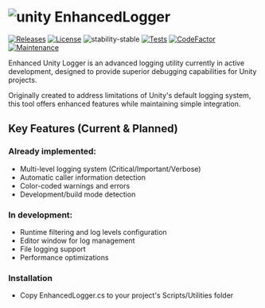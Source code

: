 # ![unity](https://img.shields.io/badge/Unity-100000?style=for-the-badge&logo=unity&logoColor=white) EnhancedLogger

[![Releases](https://img.shields.io/github/v/release/llarean/custom-logger)](https://github.com/llarean/custom-logger/releases)
[![License](https://img.shields.io/badge/license-MIT-green.svg)](https://github.com/LLarean/custom-logger/blob/master/LICENSE.txt)
![stability-stable](https://img.shields.io/badge/stability-unstable-yellow.svg)
[![Tests](https://img.shields.io/badge/Tests-NUnit-green.svg)]()
[![CodeFactor](https://www.codefactor.io/repository/github/llarean/custom-logger/badge)](https://www.codefactor.io/repository/github/llarean/custom-logger)
[![Maintenance](https://img.shields.io/badge/Maintained%3F-yes-green.svg)](https://GitHub.com/llarean/custom-logger/graphs/commit-activity)

Enhanced Unity Logger is an advanced logging utility currently in active development, designed to provide superior debugging capabilities for Unity projects.

Originally created to address limitations of Unity's default logging system, this tool offers enhanced features while maintaining simple integration.

## Key Features (Current & Planned)

### Already implemented:
- Multi-level logging system (Critical/Important/Verbose)
- Automatic caller information detection
- Color-coded warnings and errors
- Development/build mode detection

### In development:
- Runtime filtering and log levels configuration
- Editor window for log management
- File logging support
- Performance optimizations

### Installation
- Copy EnhancedLogger.cs to your project's Scripts/Utilities folder
